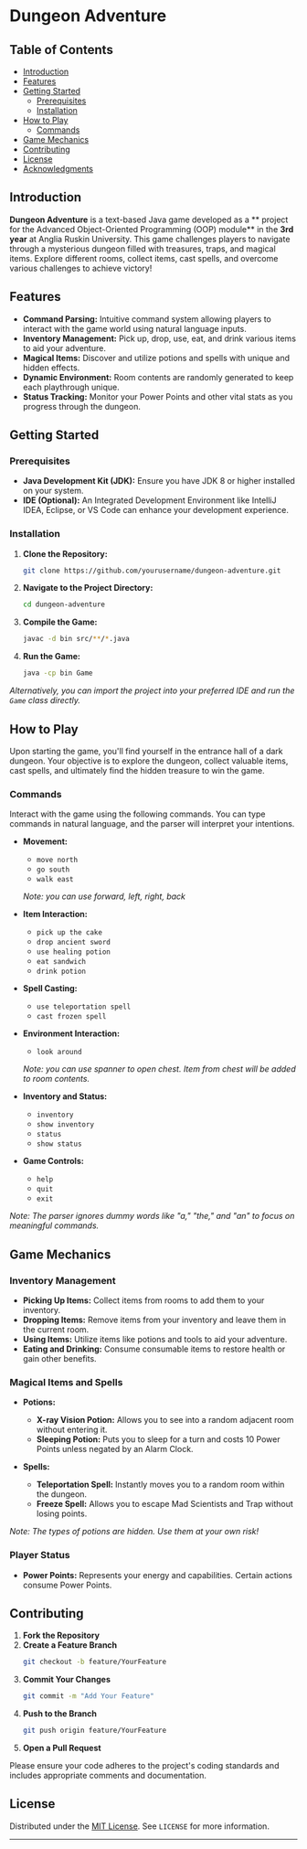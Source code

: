 
# **Dungeon Adventure**


## **Table of Contents**
- [Introduction](#introduction)
- [Features](#features)
- [Getting Started](#getting-started)
    - [Prerequisites](#prerequisites)
    - [Installation](#installation)
- [How to Play](#how-to-play)
    - [Commands](#commands)
- [Game Mechanics](#game-mechanics)
- [Contributing](#contributing)
- [License](#license)
- [Acknowledgments](#acknowledgments)

## **Introduction**

**Dungeon Adventure** is a text-based Java game developed as a ** project for the Advanced Object-Oriented Programming (OOP) module** in the **3rd year** at Anglia Ruskin University. This game challenges players to navigate through a mysterious dungeon filled with treasures, traps, and magical items. Explore different rooms, collect items, cast spells, and overcome various challenges to achieve victory!

## **Features**

- **Command Parsing:** Intuitive command system allowing players to interact with the game world using natural language inputs.
- **Inventory Management:** Pick up, drop, use, eat, and drink various items to aid your adventure.
- **Magical Items:** Discover and utilize potions and spells with unique and hidden effects.
- **Dynamic Environment:** Room contents are randomly generated to keep each playthrough unique.
- **Status Tracking:** Monitor your Power Points and other vital stats as you progress through the dungeon.

## **Getting Started**

### **Prerequisites**

- **Java Development Kit (JDK):** Ensure you have JDK 8 or higher installed on your system.
- **IDE (Optional):** An Integrated Development Environment like IntelliJ IDEA, Eclipse, or VS Code can enhance your development experience.

### **Installation**

1. **Clone the Repository:**
   ```bash
   git clone https://github.com/yourusername/dungeon-adventure.git
   ```
2. **Navigate to the Project Directory:**
   ```bash
   cd dungeon-adventure
   ```
3. **Compile the Game:**
   ```bash
   javac -d bin src/**/*.java
   ```
4. **Run the Game:**
   ```bash
   java -cp bin Game
   ```

*Alternatively, you can import the project into your preferred IDE and run the `Game` class directly.*

## **How to Play**

Upon starting the game, you'll find yourself in the entrance hall of a dark dungeon. Your objective is to explore the dungeon, collect valuable items, cast spells, and ultimately find the hidden treasure to win the game.

### **Commands**

Interact with the game using the following commands. You can type commands in natural language, and the parser will interpret your intentions.

- **Movement:**
    - `move north`
    - `go south`
    - `walk east`

  *Note: you can use forward, left, right, back*

- **Item Interaction:**
    - `pick up the cake`
    - `drop ancient sword`
    - `use healing potion`
    - `eat sandwich`
    - `drink potion`

- **Spell Casting:**
    - `use teleportation spell`
    - `cast frozen spell`

- **Environment Interaction:**
    - `look around`

  *Note: you can use spanner to open chest. Item from chest will be added to room contents.*

- **Inventory and Status:**
    - `inventory`
    - `show inventory`
    - `status`
    - `show status`

- **Game Controls:**
    - `help`
    - `quit`
    - `exit`

*Note: The parser ignores dummy words like "a," "the," and "an" to focus on meaningful commands.*

## **Game Mechanics**

### **Inventory Management**

- **Picking Up Items:** Collect items from rooms to add them to your inventory.
- **Dropping Items:** Remove items from your inventory and leave them in the current room.
- **Using Items:** Utilize items like potions and tools to aid your adventure.
- **Eating and Drinking:** Consume consumable items to restore health or gain other benefits.

### **Magical Items and Spells**

- **Potions:**
    - **X-ray Vision Potion:** Allows you to see into a random adjacent room without entering it.
    - **Sleeping Potion:** Puts you to sleep for a turn and costs 10 Power Points unless negated by an Alarm Clock.

- **Spells:**
    - **Teleportation Spell:** Instantly moves you to a random room within the dungeon.
    - **Freeze Spell:** Allows you to escape Mad Scientists and Trap without losing points.

*Note: The types of potions are hidden. Use them at your own risk!*

### **Player Status**

- **Power Points:** Represents your energy and capabilities. Certain actions consume Power Points.

## **Contributing**

1. **Fork the Repository**
2. **Create a Feature Branch**
   ```bash
   git checkout -b feature/YourFeature
   ```
3. **Commit Your Changes**
   ```bash
   git commit -m "Add Your Feature"
   ```
4. **Push to the Branch**
   ```bash
   git push origin feature/YourFeature
   ```
5. **Open a Pull Request**

Please ensure your code adheres to the project's coding standards and includes appropriate comments and documentation.

## **License**

Distributed under the [MIT License](LICENSE). See `LICENSE` for more information.

---